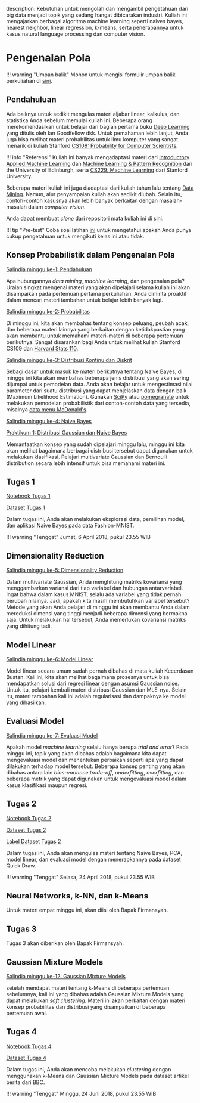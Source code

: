 description: Kebutuhan untuk mengolah dan mengambil pengetahuan dari big data menjadi topik yang sedang hangat dibicarakan industri. Kuliah ini mengajarkan berbagai algoritma machine learning seperti naives bayes, nearest neighbor, linear regression, k-means, serta penerapannya untuk kasus natural language processing dan computer vision.

# Pengenalan Pola

!!! warning "Umpan balik"
    Mohon untuk mengisi formulir umpan balik perkuliahan di [sini](https://goo.gl/forms/7gLpwu6xnqrDQ5Dn2).

## Pendahuluan

Ada baiknya untuk sedikit mengulas materi aljabar linear, kalkulus, dan statistika Anda sebelum memulai kuliah ini. Beberapa orang merekomendasikan untuk belajar dari bagian pertama buku [Deep Learning](http://www.deeplearningbook.org/) yang ditulis oleh Ian Goodfellow dkk. Untuk pemahaman lebih lanjut, Anda juga bisa melihat materi probabilitas untuk ilmu komputer yang sangat menarik di kuliah Stanford [CS109: Probability for Computer Scientists](http://web.stanford.edu/class/cs109/index.html).

!!! info "Referensi"
    Kuliah ini banyak mengadaptasi materi dari [Introductory Applied Machine Learning](http://www.inf.ed.ac.uk/teaching/courses/iaml/) dan [Machine Learning & Pattern Recognition](http://www.inf.ed.ac.uk/teaching/courses/mlpr/) dari the University of Edinburgh, serta [CS229: Machine Learning](http://cs229.stanford.edu/) dari Stanford University.

Beberapa materi kuliah ini juga diadaptasi dari kuliah tahun lalu tentang [Data Mining](http://uai.aliakbars.com/data-mining/). Namun, alur penyampaian kuliah akan sedikit diubah. Selain itu, contoh-contoh kasusnya akan lebih banyak berkaitan dengan masalah-masalah dalam *computer vision*.

Anda dapat membuat *clone* dari repositori mata kuliah ini di [sini](https://github.com/aliakbars/uai-mlpr).

!!! tip "Pre-test"
    Coba soal latihan [ini](https://github.com/aliakbars/uai-dm/raw/master/latihan-0.pdf) untuk mengetahui apakah Anda punya cukup pengetahuan untuk mengikuti kelas ini atau tidak.

## Konsep Probabilistik dalam Pengenalan Pola

[Salindia minggu ke-1: Pendahuluan](https://github.com/aliakbars/uai-mlpr/raw/master/01-intro.pdf)

Apa hubungannya *data mining*, *machine learning*, dan pengenalan pola? Uraian singkat mengenai materi yang akan dipelajari selama kuliah ini akan disampaikan pada pertemuan pertama perkuliahan. Anda diminta proaktif dalam mencari materi tambahan untuk belajar lebih banyak lagi.

[Salindia minggu ke-2: Probabilitas](https://github.com/aliakbars/uai-mlpr/raw/master/02-probability.pdf)

Di minggu ini, kita akan membahas tentang konsep peluang, peubah acak, dan beberapa materi lainnya yang berkaitan dengan ketidakpastian yang akan membantu untuk memahami materi-materi di beberapa pertemuan berikutnya. Sangat disarankan bagi Anda untuk melihat kuliah Stanford CS109 dan [Harvard Stats 110](https://www.youtube.com/watch?v=KbB0FjPg0mw&list=PL2SOU6wwxB0uwwH80KTQ6ht66KWxbzTIo).

[Salindia minggu ke-3: Distribusi Kontinu dan Diskrit](https://github.com/aliakbars/uai-mlpr/raw/master/03-distribution.pdf)

Sebagi dasar untuk masuk ke materi berikutnya tentang Naive Bayes, di minggu ini kita akan membahas beberapa jenis distribusi yang akan sering dijumpai untuk pemodelan data. Anda akan belajar untuk mengestimasi nilai parameter dari suatu distribusi yang dapat menjelaskan data dengan baik (Maximum Likelihood Estimation). Gunakan [SciPy](https://www.scipy.org/) atau [pomegranate](http://pomegranate.readthedocs.io/en/latest/) untuk melakukan pemodelan probabilistik dari contoh-contoh data yang tersedia, misalnya [data menu McDonald's](https://github.com/aliakbars/uai-dm/blob/master/dataset/menu.csv).

[Salindia minggu ke-4: Naive Bayes](https://github.com/aliakbars/uai-mlpr/raw/master/04-nb.pdf)

[Praktikum 1: Distribusi Gaussian dan Naive Bayes](http://nbviewer.jupyter.org/github/aliakbars/uai-mlpr/blob/master/scripts/lab1.ipynb)

Memanfaatkan konsep yang sudah dipelajari minggu lalu, minggu ini kita akan melihat bagaimana berbagai distribusi tersebut dapat digunakan untuk melakukan klasifikasi. Pelajari multivariate Gaussian dan Bernoulli distribution secara lebih intensif untuk bisa memahami materi ini.

## Tugas 1

[Notebook Tugas 1](https://nbviewer.jupyter.org/github/aliakbars/uai-mlpr/blob/master/scripts/tugas1.ipynb)

[Dataset Tugas 1](https://github.com/zalandoresearch/fashion-mnist)

Dalam tugas ini, Anda akan melakukan eksplorasi data, pemilihan model, dan aplikasi Naive Bayes pada data Fashion-MNIST.

!!! warning "Tenggat"
    Jumat, 6 April 2018, pukul 23.55 WIB

## Dimensionality Reduction

[Salindia minggu ke-5: Dimensionality Reduction](https://github.com/aliakbars/uai-mlpr/raw/master/05-dim.pdf)

Dalam multivariate Gaussian, Anda menghitung matriks kovariansi yang menggambarkan variansi dari tiap variabel dan hubungan antarvariabel. Ingat bahwa dalam kasus MNIST, selalu ada variabel yang tidak pernah berubah nilainya. Jadi, apakah kita masih membutuhkan variabel tersebut? Metode yang akan Anda pelajari di minggu ini akan membantu Anda dalam mereduksi dimensi yang tinggi menjadi beberapa dimensi yang bermakna saja. Untuk melakukan hal tersebut, Anda memerlukan kovariansi matriks yang dihitung tadi.

## Model Linear

[Salindia minggu ke-6: Model Linear](https://github.com/aliakbars/uai-mlpr/raw/master/06-linear.pdf)

Model linear secara umum sudah pernah dibahas di mata kuliah Kecerdasan Buatan. Kali ini, kita akan melihat bagaimana prosesnya untuk bisa mendapatkan solusi dari regresi linear dengan asumsi Gaussian noise. Untuk itu, pelajari kembali materi distribusi Gaussian dan MLE-nya. Selain itu, materi tambahan kali ini adalah regularisasi dan dampaknya ke model yang dihasilkan.

## Evaluasi Model

[Salindia minggu ke-7: Evaluasi Model](https://github.com/aliakbars/uai-mlpr/raw/master/07-eval.pdf)

Apakah model *machine learning* selalu hanya berupa *trial and error*? Pada minggu ini, topik yang akan dibahas adalah bagaimana kita dapat mengevaluasi model dan menentukan perbaikan seperti apa yang dapat dilakukan terhadap model tersebut. Beberapa konsep penting yang akan dibahas antara lain *bias-variance trade-off*, *underfitting*, *overfitting*, dan beberapa metrik yang dapat digunakan untuk mengevaluasi model dalam kasus klasifikasi maupun regresi.

## Tugas 2

[Notebook Tugas 2](https://nbviewer.jupyter.org/github/aliakbars/uai-mlpr/blob/master/scripts/tugas2.ipynb)

[Dataset Tugas 2](https://drive.google.com/open?id=0B5Ei3oQejW8NUkViTXkzOXVpN3c)

[Label Dataset Tugas 2](https://drive.google.com/open?id=0B5Ei3oQejW8Nd0ZWYlV0QTJJYlE)

Dalam tugas ini, Anda akan mengulas materi tentang Naive Bayes, PCA, model linear, dan evaluasi model dengan menerapkannya pada dataset Quick Draw.

!!! warning "Tenggat"
    Selasa, 24 April 2018, pukul 23.55 WIB

## Neural Networks, k-NN, dan k-Means

Untuk materi empat minggu ini, akan diisi oleh Bapak Firmansyah.

## Tugas 3

Tugas 3 akan diberikan oleh Bapak Firmansyah.

## Gaussian Mixture Models

[Salindia minggu ke-12: Gaussian Mixture Models](https://github.com/aliakbars/uai-mlpr/raw/master/12-gmm.pdf)

setelah mendapat materi tentang k-Means di beberapa pertemuan sebelumnya, kali ini yang dibahas adalah Gaussian Mixture Models yang dapat melakukan *soft clustering*. Materi ini akan berkaitan dengan materi konsep probabilitas dan distribusi yang disampaikan di beberapa pertemuan awal.

## Tugas 4

[Notebook Tugas 4](https://nbviewer.jupyter.org/github/aliakbars/uai-mlpr/blob/master/scripts/tugas4.ipynb)

[Dataset Tugas 4](https://github.com/aliakbars/uai-mlpr/raw/master/datasets/bbc.csv)

Dalam tugas ini, Anda akan mencoba melakukan *clustering* dengan menggunakan k-Means dan Gaussian Mixture Models pada dataset artikel berita dari BBC.

!!! warning "Tenggat"
    Minggu, 24 Juni 2018, pukul 23.55 WIB